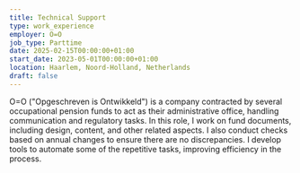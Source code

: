 ```yaml
---
title: Technical Support
type: work_experience
employer: O=O
job_type: Parttime
date: 2025-02-15T00:00:00+01:00
start_date: 2023-05-01T00:00:00+01:00
location: Haarlem, Noord-Holland, Netherlands
draft: false
---
```

O=O ("Opgeschreven is Ontwikkeld") is a company contracted by several occupational pension funds to act as their administrative office, handling communication and regulatory tasks. In this role, I work on fund documents, including design, content, and other related aspects. I also conduct checks based on annual changes to ensure there are no discrepancies. I develop tools to automate some of the repetitive tasks, improving efficiency in the process.